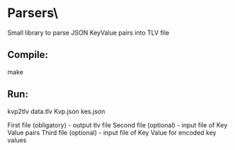 # Parsers\

Small library to parse JSON KeyValue pairs into TLV file

## Compile:
make

## Run:
kvp2tlv data.tlv Kvp.json kes.json

First file (obligatory) - output tlv file
Second file (optional) - input file of Key Value pairs
Third file (optional) - input file of Key Value for encoded key values






